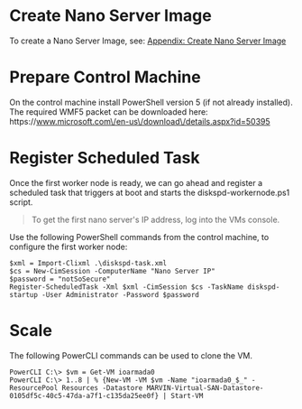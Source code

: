 # Create Nano Server Image

To create a Nano Server Image, see: [Appendix: Create Nano Server Image](/appendix-create-nano-server-image.md)

# Prepare Control Machine

On the control machine install PowerShell version 5 \(if not already installed\). The required WMF5 packet can be downloaded here: https:\/\/www.microsoft.com\/en-us\/download\/details.aspx?id=50395

# Register Scheduled Task

Once the first worker node is ready, we can go ahead and register a scheduled task that triggers at boot and starts the diskspd-workernode.ps1 script.

> To get the first nano server's IP address, log into the VMs console.

Use the following PowerShell commands from the control machine, to configure the first worker node:

```
$xml = Import-Clixml .\diskspd-task.xml
$cs = New-CimSession -ComputerName "Nano Server IP"
$password = "notSoSecure"
Register-ScheduledTask -Xml $xml -CimSession $cs -TaskName diskspd-startup -User Administrator -Password $password
```

# Scale

The following PowerCLI commands can be used to clone the VM.

```
PowerCLI C:\> $vm = Get-VM ioarmada0
PowerCLI C:\> 1..8 | % {New-VM -VM $vm -Name "ioarmada0_$_" -ResourcePool Resources -Datastore MARVIN-Virtual-SAN-Datastore-0105df5c-40c5-47da-a7f1-c135da25ee0f} | Start-VM
```

